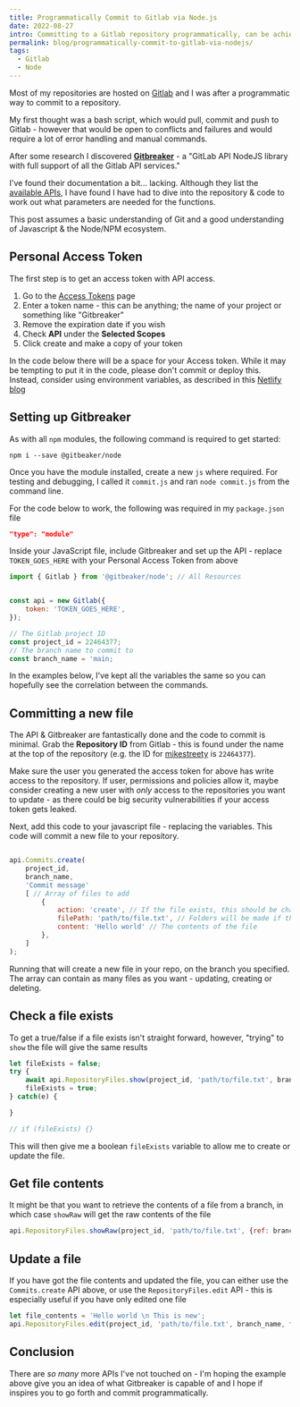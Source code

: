 ```yaml
---
title: Programmatically Commit to Gitlab via Node.js
date: 2022-08-27
intro: Committing to a Gitlab repository programmatically, can be achieved with a NPM package and a few lines of Javascript
permalink: blog/programmatically-commit-to-gitlab-via-nodejs/
tags:
  - Gitlab
  - Node
---
```


Most of my repositories are hosted on [Gitlab](https://gitlab.com/mikestreety) and I was after a programmatic way to commit to a repository.

My first thought was a bash script, which would pull, commit and push to Gitlab - however that would be open to conflicts and failures and would require a lot of error handling and manual commands.

After some research I discovered **[Gitbreaker](https://www.npmjs.com/package/@gitbeaker/node)** - a "GitLab API NodeJS library with full support of all the Gitlab API services."

I've found their documentation a bit... lacking. Although they list the [available APIs](https://github.com/jdalrymple/gitbeaker#supported-apis), I have found I have had to dive into the repository & code to work out what parameters are needed for the functions.

<div class="info">This post assumes a basic understanding of Git and a good understanding of Javascript & the Node/NPM ecosystem.</div>

## Personal Access Token

The first step is to get an access token with API access.

1. Go to the [Access Tokens](https://gitlab.com/-/profile/personal_access_tokens) page
2. Enter a token name - this can be anything; the name of your project or something like "Gitbreaker"
3. Remove the expiration date if you wish
4. Check **API** under the **Selected Scopes**
5. Click create and make a copy of your token

<div class="warning">In the code below there will be a space for your Access token. While it may be tempting to put it in the code, please don't commit or deploy this. Instead, consider using environment variables, as described in this <a href="https://docs.netlify.com/configure-builds/environment-variables/">Netlify blog</a></div>

## Setting up Gitbreaker

As with all `npm` modules, the following command is required to get started:

```
npm i --save @gitbeaker/node
```

Once you have the module installed, create a new `js` where required. For testing and debugging, I called it `commit.js` and ran `node commit.js` from the command line.

For the code below to work, the following was required in my `package.json` file

```json
"type": "module"
```

Inside your JavaScript file, include Gitbreaker and set up the API - replace `TOKEN_GOES_HERE` with your Personal Access Token from above

```js
import { Gitlab } from '@gitbeaker/node'; // All Resources


const api = new Gitlab({
	token: 'TOKEN_GOES_HERE',
});

// The Gitlab project ID
const project_id = 22464377;
// The branch name to commit to
const branch_name = 'main;
```

In the examples below, I've kept all the variables the same so you can hopefully see the correlation between the commands.

## Committing a new file

The API & Gitbreaker are fantastically done and the code to commit is minimal. Grab the **Repository ID** from Gitlab - this is found under the name at the top of the repository (e.g. the ID for [mikestreety](https://gitlab.com/mikestreety/mikestreety) is `22464377`).

<div class="warning">Make sure the user you generated the access token for above has write access to the repository. If user, permissions and policies allow it, maybe consider creating a new user with <em>only</em> access to the repositories you want to update - as there could be big security vulnerabilities if your access token gets leaked.</div>

Next, add this code to your javascript file - replacing the variables. This code will commit a new file to your repository.

```javascript

api.Commits.create(
	project_id,
	branch_name,
	'Commit message'
	[ // Array of files to add
		{
			action: 'create', // If the file exists, this should be changed to update
			filePath: 'path/to/file.txt', // Folders will be made if they don't exist
			content: 'Hello world' // The contents of the file
		},
	]
);
```

Running that will create a new file in your repo, on the branch you specified. The array can contain as many files as you want - updating, creating or deleting.

## Check a file exists

To get a true/false if a file exists isn't straight forward, however, "trying" to `show` the file will give the same results

```javascript
let fileExists = false;
try {
	await api.RepositoryFiles.show(project_id, 'path/to/file.txt', branch_name);
	fileExists = true;
} catch(e) {

}

// if (fileExists) {}
```

This will then give me a boolean `fileExists` variable to allow me to create or update the file.

## Get file contents

It might be that you want to retrieve the contents of a file from a branch, in which case `showRaw` will get the raw contents of the file

```javascript
api.RepositoryFiles.showRaw(project_id, 'path/to/file.txt', {ref: branch_name});
```

## Update a file

If you have got the file contents and updated the file, you can either use the `Commits.create` API above, or use the `RepositoryFiles.edit` API - this is especially useful if you have only edited one file

```javascript
let file_contents = 'Hello world \n This is new';
api.RepositoryFiles.edit(project_id, 'path/to/file.txt', branch_name, file_contents, 'Commit message');
```

## Conclusion

There are _so many_ more APIs I've not touched on - I'm hoping the example above give you an idea of what Gitbreaker is capable of and I hope if inspires you to go forth and commit programmatically.
